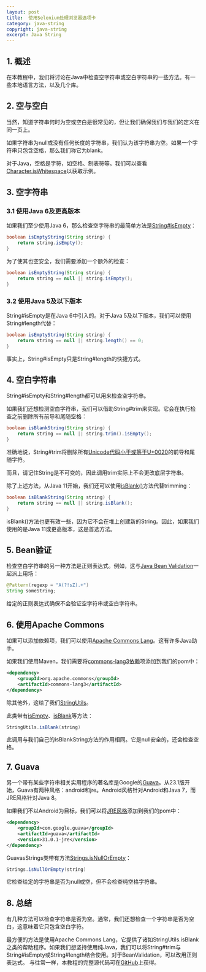 ```yaml
---
layout: post
title:  使用Selenium处理浏览器选项卡
category: java-string
copyright: java-string
excerpt: Java String
---
```


## 1. 概述

在本教程中，我们将讨论在Java中检查空字符串或空白字符串的一些方法。有一些本地语言方法，以及几个库。

## 2. 空与空白

当然，知道字符串何时为空或空白是很常见的，但让我们确保我们与我们的定义在同一页上。

如果字符串为null或没有任何长度的字符串，我们认为该字符串为空。如果一个字符串只包含空格，那么我们称它为blank。

对于Java，空格是字符，如空格、制表符等。我们可以查看[Character.isWhitespace](https://docs.oracle.com/en/java/javase/11/docs/api/java.base/java/lang/Character.html#isWhitespace(char))以获取示例。

## 3. 空字符串

### 3.1 使用Java 6及更高版本

如果我们至少使用Java 6，那么检查空字符串的最简单方法是[String#isEmpty](https://docs.oracle.com/en/java/javase/11/docs/api/java.base/java/lang/String.html#isEmpty())：

```java
boolean isEmptyString(String string) {
    return string.isEmpty();
}
```

为了使其也空安全，我们需要添加一个额外的检查：

```java
boolean isEmptyString(String string) {
    return string == null || string.isEmpty();
}
```

### 3.2 使用Java 5及以下版本

String#isEmpty是在Java 6中引入的。对于Java 5及以下版本，我们可以使用String#length代替：

```java
boolean isEmptyString(String string) {
    return string == null || string.length() == 0;
}
```

事实上，String#isEmpty只是String#length的快捷方式。

## 4. 空白字符串

String#isEmpty和String#length都可以用来检查空字符串。

如果我们还想检测空白字符串，我们可以借助String#trim来实现。它会在执行检查之前删除所有前导和尾随空格：

```java
boolean isBlankString(String string) {
    return string == null || string.trim().isEmpty();
}
```

准确地说，String#trim将删除所有[Unicode代码小于或等于U+0020](https://en.wikipedia.org/wiki/List_of_Unicode_characters#Control_codes)的前导和尾随字符。

而且，请记住String是不可变的，因此调用trim实际上不会更改底层字符串。

除了上述方法，从Java 11开始，我们还可以使用[isBlank()](https://docs.oracle.com/en/java/javase/11/docs/api/java.base/java/lang/String.html#isBlank())方法代替trimming：

```java
boolean isBlankString(String string) {
    return string == null || string.isBlank();
}
```

isBlank()方法也更有效一些，因为它不会在堆上创建新的String。因此，如果我们使用的是Java 11或更高版本，这是首选方法。

## 5. Bean验证

检查空白字符串的另一种方法是正则表达式。例如，这与[Java Bean Validation](https://www.tuyucheng.com/javax-validation)一起派上用场：

```java
@Pattern(regexp = "A(?!sZ).+")
String someString;
```

给定的正则表达式确保不会验证空字符串或空白字符串。

## 6. 使用Apache Commons

如果可以添加依赖项，我们可以使用[Apache Commons Lang](https://commons.apache.org/proper/commons-lang/)。这有许多Java助手。

如果我们使用Maven，我们需要将[commons-lang3依赖](https://search.maven.org/search?q=g:org.apache.commonsANDa:commons-lang3)项添加到我们的pom中：

```xml
<dependency>
    <groupId>org.apache.commons</groupId>
    <artifactId>commons-lang3</artifactId>
</dependency>
```

除其他外，这给了我们[StringUtils](https://commons.apache.org/proper/commons-lang/apidocs/org/apache/commons/lang3/StringUtils.html)。

此类带有[isEmpty](https://commons.apache.org/proper/commons-lang/apidocs/org/apache/commons/lang3/StringUtils.html#isEmpty-java.lang.CharSequence-)、[isBlank](https://commons.apache.org/proper/commons-lang/apidocs/org/apache/commons/lang3/StringUtils.html#isBlank-java.lang.CharSequence-)等方法：

```java
StringUtils.isBlank(string)
```

此调用与我们自己的isBlankString方法的作用相同。它是null安全的，还会检查空格。

## 7. Guava

另一个带有某些字符串相关实用程序的著名库是Google的[Guava](https://github.com/google/guava)。从23.1版开始，Guava有两种风格：android和jre。Android风格针对Android和Java 7，而JRE风格针对Java 8。

如果我们不以Android为目标，我们可以将[JRE风格](https://search.maven.org/artifact/com.google.guava/guava/31.0.1-jre/jar)添加到我们的pom中：

```xml
<dependency>
    <groupId>com.google.guava</groupId>
    <artifactId>guava</artifactId>
    <version>31.0.1-jre</version>
</dependency>
```

GuavasStrings类带有方法[Strings.isNullOrEmpty](https://google.github.io/guava/releases/27.1-jre/api/docs/com/google/common/base/Strings.html#isNullOrEmpty-java.lang.String-)：

```java
Strings.isNullOrEmpty(string)
```

它检查给定的字符串是否为null或空，但不会检查纯空格字符串。

## 8. 总结

有几种方法可以检查字符串是否为空。通常，我们还想检查一个字符串是否为空白，这意味着它只包含空白字符。

最方便的方法是使用Apache Commons Lang，它提供了诸如StringUtils.isBlank之类的帮助程序。如果我们想坚持使用纯Java，我们可以将String#trim与String#isEmpty或String#length结合使用。对于BeanValidation，可以改用正则表达式。
与往常一样，本教程的完整源代码可在[GitHub](https://github.com/tu-yucheng/taketoday-tutorial4j/tree/master/java-core-modules/java-string-algorithms-1)上获得。
